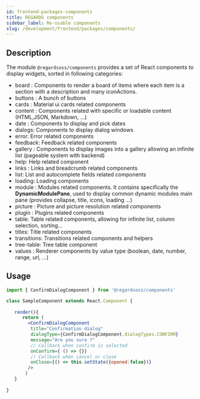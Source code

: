 ```yaml
---
id: frontend-packages-components
title: REGARDS components
sidebar_label: Re-usable components
slug: /development/frontend/packages/components/
---
```


## Description

The module `@regardsoss/components` provides a set of React components to display widgets, sorted in following categories:
 - board : Components to render a board of items where each item is a section with a description and many iconActions.
 - buttons : A bunch of buttons
 - cards : Material ui cards related components
 - content : Components related with specific or loadable content (HTML,JSON, Markdown, ...)
 - date : Components to display and pick dates
 - dialogs: Components to display dialog windows
 - error: Error related components
 - feedback: Feedback related components
 - gallery : Components to display images into a gallery allowing an infinite list (pageable system with backend)
 - help: Help related component
 - links : Links and breadcrumb related components
 - list: List and autocomplete fields related components
 - loading: Loading components
 - module : Modules related components. It contains specifically the **DynamicModulePane**, used to display common dynamic modules main pane (provides collapse, title, icons, loading ...)
 - picture : Picture and picture resolution related components
 - plugin : Plugins related components
 - table: Table related components, allowing for infinite list, column selection, sorting...
 - titles: Title related components
 - transitions: Transitions related components and helpers
 - tree-table: Tree table component
 - values : Renderer components by value type (boolean, date, number, range, url, ...)
 
## Usage

```jsx
import { ConfirmDialogComponent } from '@regardsoss/components'

class SampleComponent extends React.Component {
   
   render(){
      return (
        <ConfirmDialogComponent
         title="Confirmation dialog"
         dialogType={ConfirmDialogComponent.dialogTypes.CONFIRM}
         message="Are you sure ?"
         // Callback when confirm is selected
         onConfirm={ () => {}}
         // Callback when cancel or close
         onClose={() => this.setState({opened:false})}
        />
       )
   }
   
}

```
